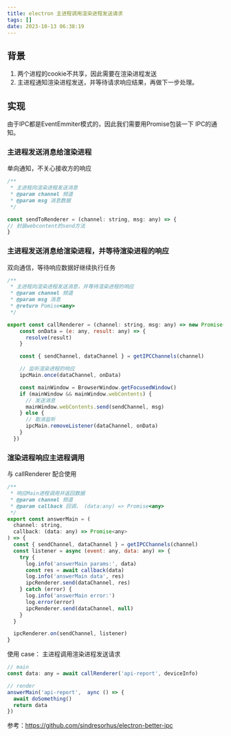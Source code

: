 ```yaml
---
title: electron 主进程调用渲染进程发送请求
tags: []
date: 2023-10-13 06:38:19
---
```


## 背景

1. 两个进程的cookie不共享，因此需要在渲染进程发送
2. 主进程通知渲染进程发送，并等待请求响应结果，再做下一步处理。

## 实现

由于IPC都是EventEmmiter模式的，因此我们需要用Promise包装一下 IPC的通知。 


### 主进程发送消息给渲染进程

单向通知，不关心接收方的响应

```js
/**
 * 主进程向渲染进程发送消息
 * @param channel 频道
 * @param msg 消息数据
 */

const sendToRenderer = (channel: string, msg: any) => {
// 封装webcontent的send方法
}
```

### 主进程发送消息给渲染进程，并等待渲染进程的响应

双向通信，等待响应数据好继续执行任务


```js
/**
 * 主进程向渲染进程发送消息，并等待渲染进程的响应
 * @param channel 频道
 * @param msg 消息
 * @return Pomise<any>
 */

export const callRenderer = (channel: string, msg: any) => new Promise((resolve, reject) => {
    const onData = (e: any, result: any) => {
      resolve(result)
    }

    const { sendChannel, dataChannel } = getIPCChannels(channel)

    // 监听渲染进程的响应
    ipcMain.once(dataChannel, onData)

    const mainWindow = BrowserWindow.getFocusedWindow()
    if (mainWindow && mainWindow.webContents) {
      // 发送消息
      mainWindow.webContents.send(sendChannel, msg)
    } else {
      // 取消监听
      ipcMain.removeListener(dataChannel, onData)
    }
  })
```

### 渲染进程响应主进程调用

与 callRenderer 配合使用


```js
/**
 * 响应Main进程调用并返回数据
 * @param channel 频道
 * @param callback 回调， (data:any) => Promise<any>
 */
export const answerMain = (
  channel: string,
  callback: (data: any) => Promise<any>
) => {
  const { sendChannel, dataChannel } = getIPCChannels(channel)
  const listener = async (event: any, data: any) => {
    try {
      log.info('answerMain params:', data)
      const res = await callback(data)
      log.info('answerMain data', res)
      ipcRenderer.send(dataChannel, res)
    } catch (error) {
      log.info('answerMain error:')
      log.error(error)
      ipcRenderer.send(dataChannel, null)
    }
  }

  ipcRenderer.on(sendChannel, listener)
}
```


使用 case： 主进程调用渲染进程发送请求

```js
// main
const data: any = await callRenderer('api-report', deviceInfo)

// render
answerMain('api-report',  aync () => {
  await doSomething()
  return data
})
```


参考：https://github.com/sindresorhus/electron-better-ipc